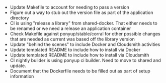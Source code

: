 - Update Makefile to account for needing to pass a version
- Figure out a way to stub out the version file as part of the application directory
- CI is using "release a library" from shared-docker. That either needs to be renamed or we need a release an application container
- Check Makefile against ponyup/stable/corral for other possible changes that are needed as current was based off the library version
- Update "behind the scenes" to include Docker and Cloudsmith activities
- Update templated README to include how to install via Docker
- Update templated README to include how to install via Cloudsmith
- CI nightly builder is using ponyup ci builder. Need to move to shared and update.
- Document that the Dockerfile needs to be filled out as part of setup information
